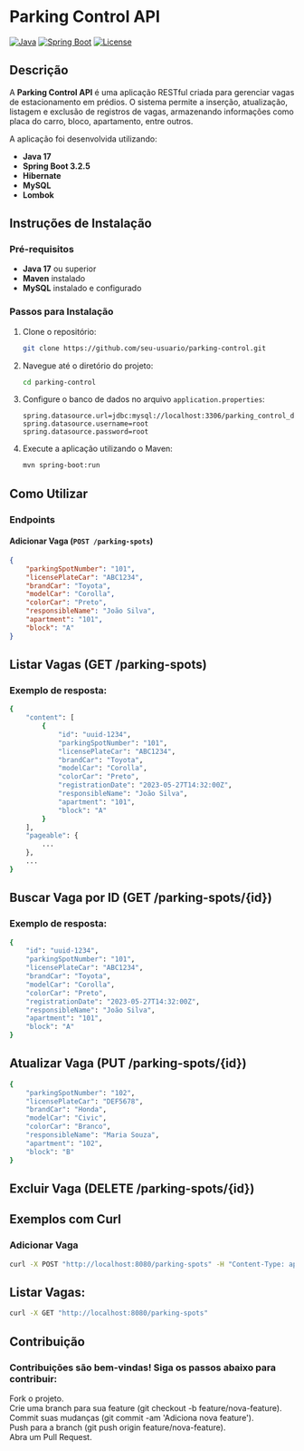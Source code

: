 # Parking Control API

[![Java](https://img.shields.io/badge/Java-17-blue)](https://www.oracle.com/java/)
[![Spring Boot](https://img.shields.io/badge/Spring%20Boot-3.2.5-brightgreen)](https://spring.io/projects/spring-boot)
[![License](https://img.shields.io/badge/License-MIT-yellow)](https://opensource.org/licenses/MIT)

## Descrição

A **Parking Control API** é uma aplicação RESTful criada para gerenciar vagas de estacionamento em prédios. O sistema permite a inserção, atualização, listagem e exclusão de registros de vagas, armazenando informações como placa do carro, bloco, apartamento, entre outros.

A aplicação foi desenvolvida utilizando:
- **Java 17**
- **Spring Boot 3.2.5**
- **Hibernate**
- **MySQL**
- **Lombok**

## Instruções de Instalação

### Pré-requisitos

- **Java 17** ou superior
- **Maven** instalado
- **MySQL** instalado e configurado

### Passos para Instalação

1. Clone o repositório:

    ```bash
    git clone https://github.com/seu-usuario/parking-control.git
    ```

2. Navegue até o diretório do projeto:

    ```bash
    cd parking-control
    ```

3. Configure o banco de dados no arquivo `application.properties`:

    ```properties
    spring.datasource.url=jdbc:mysql://localhost:3306/parking_control_db
    spring.datasource.username=root
    spring.datasource.password=root
    ```

4. Execute a aplicação utilizando o Maven:

    ```bash
    mvn spring-boot:run
    ```

## Como Utilizar

### Endpoints

#### Adicionar Vaga (`POST /parking-spots`)

```json
{
    "parkingSpotNumber": "101",
    "licensePlateCar": "ABC1234",
    "brandCar": "Toyota",
    "modelCar": "Corolla",
    "colorCar": "Preto",
    "responsibleName": "João Silva",
    "apartment": "101",
    "block": "A"
}
```

## Listar Vagas (GET /parking-spots)
### Exemplo de resposta:
```bash
{
    "content": [
        {
            "id": "uuid-1234",
            "parkingSpotNumber": "101",
            "licensePlateCar": "ABC1234",
            "brandCar": "Toyota",
            "modelCar": "Corolla",
            "colorCar": "Preto",
            "registrationDate": "2023-05-27T14:32:00Z",
            "responsibleName": "João Silva",
            "apartment": "101",
            "block": "A"
        }
    ],
    "pageable": {
        ...
    },
    ...
}
```

## Buscar Vaga por ID (GET /parking-spots/{id})
### Exemplo de resposta:
```bash
{
    "id": "uuid-1234",
    "parkingSpotNumber": "101",
    "licensePlateCar": "ABC1234",
    "brandCar": "Toyota",
    "modelCar": "Corolla",
    "colorCar": "Preto",
    "registrationDate": "2023-05-27T14:32:00Z",
    "responsibleName": "João Silva",
    "apartment": "101",
    "block": "A"
}
```

## Atualizar Vaga (PUT /parking-spots/{id})
```bash
{
    "parkingSpotNumber": "102",
    "licensePlateCar": "DEF5678",
    "brandCar": "Honda",
    "modelCar": "Civic",
    "colorCar": "Branco",
    "responsibleName": "Maria Souza",
    "apartment": "102",
    "block": "B"
}
```

## Excluir Vaga (DELETE /parking-spots/{id})

## Exemplos com Curl
### Adicionar Vaga
```bash
curl -X POST "http://localhost:8080/parking-spots" -H "Content-Type: application/json" -d '{"parkingSpotNumber": "101", "licensePlateCar": "ABC1234", "brandCar": "Toyota", "modelCar": "Corolla", "colorCar": "Preto", "responsibleName": "João Silva", "apartment": "101", "block": "A"}'
```

## Listar Vagas:
```bash
curl -X GET "http://localhost:8080/parking-spots"
```

## Contribuição
### Contribuições são bem-vindas! Siga os passos abaixo para contribuir:
Fork o projeto.<br>
Crie uma branch para sua feature (git checkout -b feature/nova-feature).<br>
Commit suas mudanças (git commit -am 'Adiciona nova feature').<br>
Push para a branch (git push origin feature/nova-feature).<br>
Abra um Pull Request.<br>
